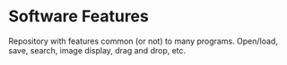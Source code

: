 # Software Features
Repository with features common (or not) to many programs.
Open/load, save, search, image display, drag and drop, etc. 
